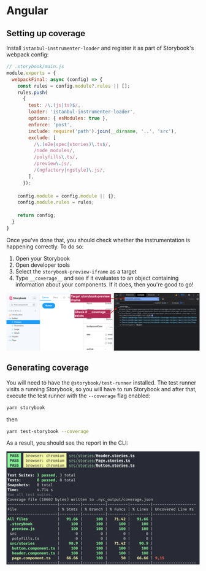 # Angular

## Setting up coverage

Install `istanbul-instrumenter-loader` and register it as part of Storybook's webpack config:

```js
// .storybook/main.js
module.exports = {
  webpackFinal: async (config) => {
    const rules = config.module?.rules || [];
    rules.push(
      {
        test: /\.(js|ts)$/,
        loader: 'istanbul-instrumenter-loader',
        options: { esModules: true },
        enforce: 'post',
        include: require('path').join(__dirname, '..', 'src'),
        exclude: [
          /\.(e2e|spec|stories)\.ts$/,
          /node_modules/,
          /polyfills\.ts/,
          /preview\.js/,
          /(ngfactory|ngstyle)\.js/,
        ],
      });

    config.module = config.module || {};
    config.module.rules = rules;

    return config;
  }
}
```

Once you've done that, you should check whether the instrumentation is happening correctly. To do so:

1. Open your Storybook
2. Open developer tools
3. Select the `storybook-preview-iframe` as a target
4. Type `__coverage__` and see if it evaluates to an object containing information about your components. If it does, then you're good to go!

![](coverage-object.png)

## Generating coverage

You will need to have the `@storybook/test-runner` installed. The test runner visits a running Storybook, so you will have to run Storybook and after that, execute the test runner with the `--coverage` flag enabled:

```sh
yarn storybook
```
then

```sh
yarn test-storybook --coverage
```

As a result, you should see the report in the CLI:

![](coverage-cli.png)